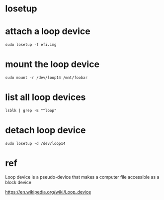 # losetup

# attach a loop device

`sudo losetup -f efi.img`

# mount the loop device

`sudo mount -r /dev/loop14 /mnt/foobar`

# list all loop devices

`lsblk | grep -E "^loop"`

# detach loop device

`sudo losetup -d /dev/loop14`

# ref

Loop device is a pseudo-device that makes a computer file accessible as a block device

https://en.wikipedia.org/wiki/Loop_device
